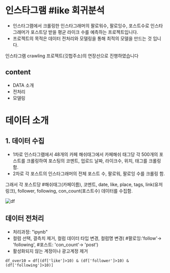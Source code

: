 # 인스타그램 #like 회귀분석

- 인스타그램에서 크롤링한 인스타그래머의 팔로워수, 팔로잉수, 포스트수로 인스타그래머가 포스트당 받을 평균 라이크 수를 예측하는 프로젝트입니다. 
- 프로젝트의 목적은 데이터 전처리와 모델링을 통해 최적의 모델을 만드는 것 입니다.

인스타그램 crawling 프로젝트(깃헙주소)의 연장선으로 진행하였습니다

## content
- DATA 소개 
- 전처리
- 모델링


# 데이터 소개

## 1. 데이터 수집
- 1차로 인스타그램에서 48개의 카페 해쉬태그에서 카페해쉬 태그당 각 500개의 포스트를 크롤링하여 포스팅의 코멘트, 업로드 날짜, 라이크수, 위치, 태그를 크롤링함.
- 2차로 각 포스트의 인스타그래머의 전체 포스트 수, 팔로워, 팔로잉 수를 크롤링 함.

그래서 각 포스트당 #해쉬태그(카페이름), 코멘트, date, like, place, tags, link(유저링크), follower, following, con_count(포스트수) 데이터를 수집함.

![df](https://user-images.githubusercontent.com/72849752/105574513-89a34680-5da8-11eb-8a63-14a7add6ad63.JPG)



## 데이터 전처리
- 처리과정: "ipynb"
- 컬럼 선택, 결측치 제거, 컬럼 데이터 타입 변경, 컬럼명 변경( #팔로잉:'follow'-> 'following', #포스트: 'con_count'-> 'post')
- 활성화되지 않는 계정이나 광고계정 제거

```
df_over10 = df[(df['like']>10) & (df['follower']>10) & (df['following']>10)]

```




